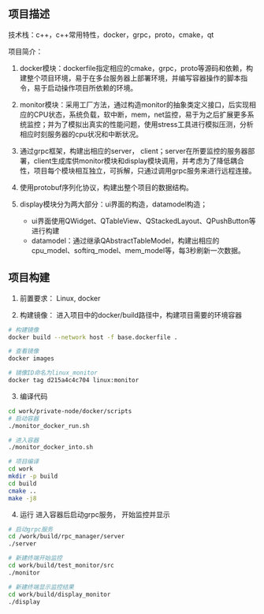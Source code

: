## 项目描述


技术栈：c++，c++常用特性，docker，grpc，proto，cmake，qt

项目简介：

1. docker模块：dockerfile指定相应的cmake，grpc，proto等源码和依赖，构建整个项目环境，易于在多台服务器上部署环境，并编写容器操作的脚本指令，易于启动操作项目所依赖的环境。

2. monitor模块：采用工厂方法，通过构造monitor的抽象类定义接口，后实现相应的CPU状态，系统负载，软中断，mem，net监控，易于为之后扩展更多系统监控；并为了模拟出真实的性能问题，使用stress工具进行模拟压测，分析相应时刻服务器的cpu状况和中断状况。

3. 通过grpc框架，构建出相应的server， client；server在所要监控的服务器部署，client生成库供monitor模块和display模块调用，并考虑为了降低耦合性，项目每个模块相互独立，可拆解，只通过调用grpc服务来进行远程连接。

4. 使用protobuf序列化协议，构建出整个项目的数据结构。

5. display模块分为两大部分：ui界面的构造，datamodel构造；

	- ui界面使用QWidget、QTableView、QStackedLayout、QPushButton等进行构建
	- datamodel：通过继承QAbstractTableModel，构建出相应的cpu_model、softirq_model、mem_model等，每3秒刷新一次数据。

## 项目构建

1. 前置要求：
	Linux, docker

2. 构建镜像：
	进入项目中的docker/build路径中，构建项目需要的环境容器
```Bash
# 构建镜像
docker build --network host -f base.dockerfile .

# 查看镜像
docker images

# 镜像ID命名为linux_monitor
docker tag d215a4c4c704 linux:monitor
```

3. 编译代码
```bash
cd work/private-node/docker/scripts
# 启动容器
./monitor_docker_run.sh

# 进入容器
./monitor_docker_into.sh

# 项目编译
cd work
mkdir -p build
cd build
cmake ..
make -j8
```

4. 运行
	进入容器后启动grpc服务， 开始监控并显示
```bash
# 启动grpc服务
cd /work/build/rpc_manager/server
./server

# 新建终端开始监控
cd work/build/test_monitor/src
./monitor

# 新建终端显示监控结果
cd work/build/display_monitor 
./display
```

